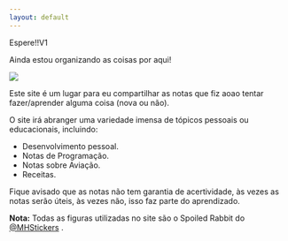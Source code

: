 ```yaml
---
layout: default
---
```


Espere!!V1

Ainda estou organizando as coisas por aqui!

<img src="https://adsonbatista.github.io/images/posts/organize.png" class="center">

Este site é um lugar para eu compartilhar as notas que fiz aoao tentar fazer/aprender alguma coisa (nova ou não). 

O site irá abranger uma variedade imensa de tópicos pessoais ou educacionais, incluindo:

- Desenvolvimento pessoal.
- Notas de Programação.
- Notas sobre Aviação.
- Receitas.

Fique avisado que as notas não tem garantia de acertividade, às vezes as notas serão úteis, às vezes não, isso faz parte do aprendizado.

**Nota:** Todas as figuras utilizadas no site são o Spoiled Rabbit do <a href="https://t.me/MHStickers">@MHStickers</a> .

